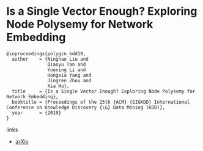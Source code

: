 # Is a Single Vector Enough? Exploring Node Polysemy for Network Embedding

```
@inproceedings{polygcn_kdd19,
  author    = {Ninghao Liu and
               Qiaoyu Tan and
               Yuening Li and
               Hongxia Yang and
               Jingren Zhou and
               Xia Hu},
  title     = {Is a Single Vector Enough? Exploring Node Polysemy for Network Embedding},
  booktitle = {Proceedings of the 25th {ACM} {SIGKDD} International Conference on Knowledge Discovery {\&} Data Mining (KDD)},
  year      = {2019}
}
```

links
- [arXiv](https://arxiv.org/abs/1905.10668)
